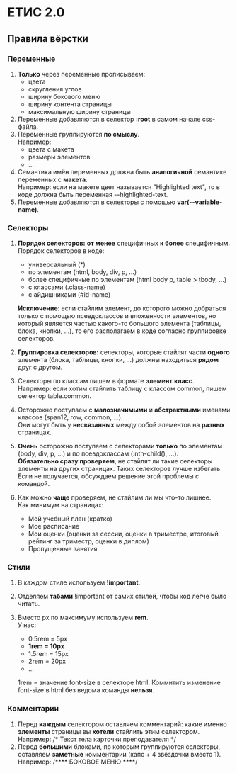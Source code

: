 ЕТИС 2.0
========================

Правила вёрстки
-------------------------

### Переменные
1. **Только** через переменные прописываем:
    * цвета
    * скругления углов
    * ширину бокового меню
    * ширину контента страницы
    * максимальную ширину страницы
2. Переменные добавляются в селектор **:root** в самом начале css-файла.
3. Переменные группируются **по смыслу**.  
Например: 
    * цвета с макета
    * размеры элементов
    * ...
3. Семантика имён переменных должна быть **аналогичной** семантике переменных с **макета**.  
Например: если на макете цвет называется "Highlighted text", то в коде должна быть переменная --highlighted-text.
4. Переменные добавляются в селекторы с помощью **var(--variable-name)**.

### Селекторы
1. **Порядок селекторов:** **от менее** специфичных **к более** специфичным.  
Порядок селекторов в коде:  
    * универсальный (*)
    * по элементам (html, body, div, p, ...)
    * более специфичные по элементам (html body p, table > tbody, ...)
    * с классами (.class-name)
    * с айдишниками (#id-name)  
    
    **Исключение**: если стайлим элемент, до которого можно добраться только с помощью псевдоклассов и вложенности элементов, но который является частью какого-то большого элемента (таблицы, блока, кнопки, ...), то его располагаем в коде согласно группировке селекторов.
2. **Группировка селекторов:** селекторы, которые стайлят части **одного** элемента (блока, таблицы, кнопки, ...) должны находиться **рядом** друг с другом.
3. Селекторы по классам пишем в формате **элемент.класс**.  
Например: если хотим стайлить таблицу с классом common, пишем селектор table.common.
4. Осторожно поступаем с **малозначимыми** и **абстрактными** именами классов (span12, row, common, ...).  
Они могут быть у **несвязанных** между собой элементов на **разных** страницах.
5. **Очень** осторожно поступаем с селекторами **только** по элементам (body, div, p, ...) и по псевдоклассам (:nth-child(), ...).  
**Обязательно сразу проверяем**, не стайлят ли такие селекторы элементы на других страницах. Таких селекторов лучше избегать. Если не получается, обсуждаем решение этой проблемы с командой.
6. Как можно **чаще** проверяем, не стайлим ли мы что-то лишнее.  
Как минимум на страницах:
    * Мой учебный план (кратко)
    * Мое расписание
    * Мои оценки (оценки за сессии, оценки в триместре, итоговый рейтинг за триместр, оценки в диплом)
    * Пропущенные занятия

### Стили
1. В каждом стиле используем **!important**.
2. Отделяем **табами** !important от самих стилей, чтобы код легче было читать.
3. Вместо px по максимуму используем **rem**.  
У нас:  
    *	0.5rem = 5px
    *	**1rem = 10px**
    *	1.5rem = 15px
    *	2rem = 20px
    *	…   

    1rem = значение font-size в селекторе html. Коммитить изменение font-size в html без ведома команды **нельзя**.

### Комментарии
1. Перед **каждым** селектором оставляем комментарий: какие именно **элементы** страницы вы **хотели** стайлить этим селектором.
Например: /* Текст тела карточки преподавателя */
2. Перед **большими** блоками, по которым группируются селекторы, оставляем **заметные** комментарии (капс + 4 звёздочки вместо 1).  
Например: /\**** БОКОВОЕ МЕНЮ \*\*\**/

